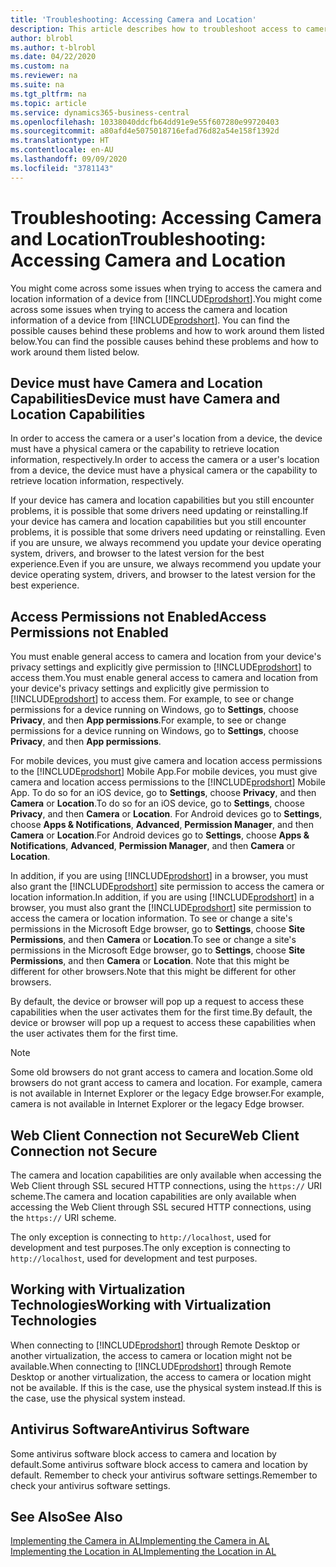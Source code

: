 ```yaml
---
title: 'Troubleshooting: Accessing Camera and Location'
description: This article describes how to troubleshoot access to camera and location information in Business Central.
author: blrobl
ms.author: t-blrobl
ms.date: 04/22/2020
ms.custom: na
ms.reviewer: na
ms.suite: na
ms.tgt_pltfrm: na
ms.topic: article
ms.service: dynamics365-business-central
ms.openlocfilehash: 10338040ddcfb64dd91e9e55f607280e99720403
ms.sourcegitcommit: a80afd4e5075018716efad76d82a54e158f1392d
ms.translationtype: HT
ms.contentlocale: en-AU
ms.lasthandoff: 09/09/2020
ms.locfileid: "3781143"
---
```

# <a name="troubleshooting-accessing-camera-and-location"></a><span data-ttu-id="384e1-103">Troubleshooting: Accessing Camera and Location</span><span class="sxs-lookup"><span data-stu-id="384e1-103">Troubleshooting: Accessing Camera and Location</span></span>

<span data-ttu-id="384e1-104">You might come across some issues when trying to access the camera and location information of a device from [!INCLUDE[prodshort](includes/prodshort.md)].</span><span class="sxs-lookup"><span data-stu-id="384e1-104">You might come across some issues when trying to access the camera and location information of a device from [!INCLUDE[prodshort](includes/prodshort.md)].</span></span> <span data-ttu-id="384e1-105">You can find the possible causes behind these problems and how to work around them listed below.</span><span class="sxs-lookup"><span data-stu-id="384e1-105">You can find the possible causes behind these problems and how to work around them listed below.</span></span>

## <a name="device-must-have-camera-and-location-capabilities"></a><span data-ttu-id="384e1-106">Device must have Camera and Location Capabilities</span><span class="sxs-lookup"><span data-stu-id="384e1-106">Device must have Camera and Location Capabilities</span></span>

<span data-ttu-id="384e1-107">In order to access the camera or a user's location from a device, the device must have a physical camera or the capability to retrieve location information, respectively.</span><span class="sxs-lookup"><span data-stu-id="384e1-107">In order to access the camera or a user's location from a device, the device must have a physical camera or the capability to retrieve location information, respectively.</span></span>

<span data-ttu-id="384e1-108">If your device has camera and location capabilities but you still encounter problems, it is possible that some drivers need updating or reinstalling.</span><span class="sxs-lookup"><span data-stu-id="384e1-108">If your device has camera and location capabilities but you still encounter problems, it is possible that some drivers need updating or reinstalling.</span></span> <span data-ttu-id="384e1-109">Even if you are unsure, we always recommend you update your device operating system, drivers, and browser to the latest version for the best experience.</span><span class="sxs-lookup"><span data-stu-id="384e1-109">Even if you are unsure, we always recommend you update your device operating system, drivers, and browser to the latest version for the best experience.</span></span>

## <a name="access-permissions-not-enabled"></a><span data-ttu-id="384e1-110">Access Permissions not Enabled</span><span class="sxs-lookup"><span data-stu-id="384e1-110">Access Permissions not Enabled</span></span>

<span data-ttu-id="384e1-111">You must enable general access to camera and location from your device's privacy settings and explicitly give permission to  [!INCLUDE[prodshort](includes/prodshort.md)] to access them.</span><span class="sxs-lookup"><span data-stu-id="384e1-111">You must enable general access to camera and location from your device's privacy settings and explicitly give permission to  [!INCLUDE[prodshort](includes/prodshort.md)] to access them.</span></span> <span data-ttu-id="384e1-112">For example, to see or change permissions for a device running on Windows, go to **Settings**, choose **Privacy**, and then **App permissions**.</span><span class="sxs-lookup"><span data-stu-id="384e1-112">For example, to see or change permissions for a device running on Windows, go to **Settings**, choose **Privacy**, and then **App permissions**.</span></span> 

<span data-ttu-id="384e1-113">For mobile devices, you must give camera and location access permissions to the [!INCLUDE[prodshort](includes/prodshort.md)] Mobile App.</span><span class="sxs-lookup"><span data-stu-id="384e1-113">For mobile devices, you must give camera and location access permissions to the [!INCLUDE[prodshort](includes/prodshort.md)] Mobile App.</span></span> <span data-ttu-id="384e1-114">To do so for an iOS device, go to **Settings**, choose **Privacy**, and then **Camera** or **Location**.</span><span class="sxs-lookup"><span data-stu-id="384e1-114">To do so for an iOS device, go to **Settings**, choose **Privacy**, and then **Camera** or **Location**.</span></span> <span data-ttu-id="384e1-115">For Android devices go to **Settings**, choose **Apps & Notifications**, **Advanced**, **Permission Manager**, and then **Camera** or **Location**.</span><span class="sxs-lookup"><span data-stu-id="384e1-115">For Android devices go to **Settings**, choose **Apps & Notifications**, **Advanced**, **Permission Manager**, and then **Camera** or **Location**.</span></span>

<span data-ttu-id="384e1-116">In addition, if you are using [!INCLUDE[prodshort](includes/prodshort.md)] in a browser, you must also grant the [!INCLUDE[prodshort](includes/prodshort.md)] site permission to access the camera or location information.</span><span class="sxs-lookup"><span data-stu-id="384e1-116">In addition, if you are using [!INCLUDE[prodshort](includes/prodshort.md)] in a browser, you must also grant the [!INCLUDE[prodshort](includes/prodshort.md)] site permission to access the camera or location information.</span></span> <span data-ttu-id="384e1-117">To see or change a site's permissions in the Microsoft Edge browser, go to **Settings**, choose **Site Permissions**, and then **Camera** or **Location**.</span><span class="sxs-lookup"><span data-stu-id="384e1-117">To see or change a site's permissions in the Microsoft Edge browser, go to **Settings**, choose **Site Permissions**, and then **Camera** or **Location**.</span></span> <span data-ttu-id="384e1-118">Note that this might be different for other browsers.</span><span class="sxs-lookup"><span data-stu-id="384e1-118">Note that this might be different for other browsers.</span></span>

<span data-ttu-id="384e1-119">By default, the device or browser will pop up a request to access these capabilities when the user activates them for the first time.</span><span class="sxs-lookup"><span data-stu-id="384e1-119">By default, the device or browser will pop up a request to access these capabilities when the user activates them for the first time.</span></span>

> [!NOTE]  
> <span data-ttu-id="384e1-120">Some old browsers do not grant access to camera and location.</span><span class="sxs-lookup"><span data-stu-id="384e1-120">Some old browsers do not grant access to camera and location.</span></span> <span data-ttu-id="384e1-121">For example, camera is not available in Internet Explorer or the legacy Edge browser.</span><span class="sxs-lookup"><span data-stu-id="384e1-121">For example, camera is not available in Internet Explorer or the legacy Edge browser.</span></span>

## <a name="web-client-connection-not-secure"></a><span data-ttu-id="384e1-122">Web Client Connection not Secure</span><span class="sxs-lookup"><span data-stu-id="384e1-122">Web Client Connection not Secure</span></span>

<span data-ttu-id="384e1-123">The camera and location capabilities are only available when accessing the Web Client through SSL secured HTTP connections, using the `https://` URI scheme.</span><span class="sxs-lookup"><span data-stu-id="384e1-123">The camera and location capabilities are only available when accessing the Web Client through SSL secured HTTP connections, using the `https://` URI scheme.</span></span> 

<span data-ttu-id="384e1-124">The only exception is connecting to `http://localhost`, used for development and test purposes.</span><span class="sxs-lookup"><span data-stu-id="384e1-124">The only exception is connecting to `http://localhost`, used for development and test purposes.</span></span>


## <a name="working-with-virtualization-technologies"></a><span data-ttu-id="384e1-125">Working with Virtualization Technologies</span><span class="sxs-lookup"><span data-stu-id="384e1-125">Working with Virtualization Technologies</span></span>

<span data-ttu-id="384e1-126">When connecting to [!INCLUDE[prodshort](includes/prodshort.md)] through Remote Desktop or another virtualization, the access to camera or location might not be available.</span><span class="sxs-lookup"><span data-stu-id="384e1-126">When connecting to [!INCLUDE[prodshort](includes/prodshort.md)] through Remote Desktop or another virtualization, the access to camera or location might not be available.</span></span> <span data-ttu-id="384e1-127">If this is the case, use the physical system instead.</span><span class="sxs-lookup"><span data-stu-id="384e1-127">If this is the case, use the physical system instead.</span></span>

## <a name="antivirus-software"></a><span data-ttu-id="384e1-128">Antivirus Software</span><span class="sxs-lookup"><span data-stu-id="384e1-128">Antivirus Software</span></span>
<span data-ttu-id="384e1-129">Some antivirus software block access to camera and location by default.</span><span class="sxs-lookup"><span data-stu-id="384e1-129">Some antivirus software block access to camera and location by default.</span></span> <span data-ttu-id="384e1-130">Remember to check your antivirus software settings.</span><span class="sxs-lookup"><span data-stu-id="384e1-130">Remember to check your antivirus software settings.</span></span>

## <a name="see-also"></a><span data-ttu-id="384e1-131">See Also</span><span class="sxs-lookup"><span data-stu-id="384e1-131">See Also</span></span>
[<span data-ttu-id="384e1-132">Implementing the Camera in AL</span><span class="sxs-lookup"><span data-stu-id="384e1-132">Implementing the Camera in AL</span></span>](/dynamics365/business-central/dev-itpro/developer/devenv-implement-camera-al)  
[<span data-ttu-id="384e1-133">Implementing the Location in AL</span><span class="sxs-lookup"><span data-stu-id="384e1-133">Implementing the Location in AL</span></span>](/dynamics365/business-central/dev-itpro/developer/devenv-implement-location-al)
